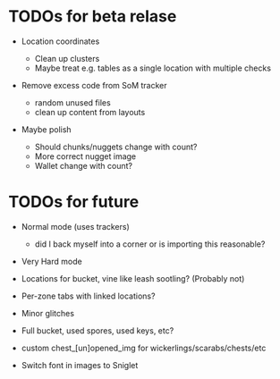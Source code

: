 # TODOs for beta relase

  * Location coordinates
    * Clean up clusters
    * Maybe treat e.g. tables as a single location with multiple checks

  * Remove excess code from SoM tracker
    * random unused files
    * clean up content from layouts

  * Maybe polish
    * Should chunks/nuggets change with count?
    * More correct nugget image
    * Wallet change with count?

# TODOs for future

  * Normal mode (uses trackers)
    * did I back myself into a corner or is importing this reasonable?

  * Very Hard mode

  * Locations for bucket, vine like leash sootling? (Probably not)

  * Per-zone tabs with linked locations?

  * Minor glitches

  * Full bucket, used spores, used keys, etc?

  * custom chest_[un]opened_img for wickerlings/scarabs/chests/etc

  * Switch font in images to Sniglet
